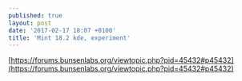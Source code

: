 ```yaml
---
published: true
layout: post
date: '2017-02-17 18:07 +0100'
title: 'Mint 18.2 kde, experiment'
---
```

[https://forums.bunsenlabs.org/viewtopic.php?pid=45432#p45432](https://forums.bunsenlabs.org/viewtopic.php?pid=45432#p45432)